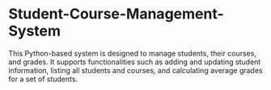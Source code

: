 # Student-Course-Management-System
This Python-based system is designed to manage students, their courses, and grades. It supports functionalities such as adding and updating student information, listing all students and courses, and calculating average grades for a set of students.
